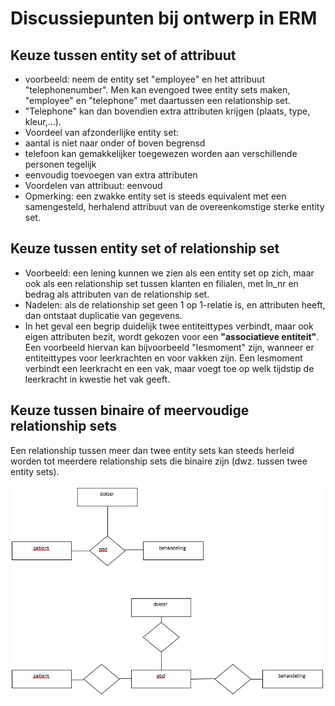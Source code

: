 # Discussiepunten bij ontwerp in ERM

## Keuze tussen entity set of attribuut

* voorbeeld: neem de entity set "employee" en het attribuut "telephonenumber". Men kan evengoed twee entity sets maken, "employee" en "telephone" met daartussen een relationship set.
* "Telephone" kan dan bovendien extra attributen krijgen \(plaats, type, kleur,...\).
* Voordeel van afzonderlijke entity set:
* aantal is niet naar onder of boven begrensd
* telefoon kan gemakkelijker toegewezen worden aan verschillende personen tegelijk
* eenvoudig toevoegen van extra attributen
* Voordelen van attribuut: eenvoud
* Opmerking: een zwakke entity set is steeds equivalent met een samengesteld, herhalend attribuut van de overeenkomstige sterke entity set.

## Keuze tussen entity set of relationship set

* Voorbeeld: een lening kunnen we zien als een entity set op zich, maar ook als een relationship set tussen klanten en filialen, met ln\_nr en bedrag als attributen van de relationship set.
* Nadelen: als de relationship set geen 1 op 1-relatie is, en attributen heeft, dan ontstaat duplicatie van gegevens.
* In het geval een begrip duidelijk twee entiteittypes verbindt, maar ook eigen attributen bezit, wordt gekozen voor een **"associatieve entiteit"**. Een voorbeeld hiervan kan bijvoorbeeld "lesmoment" zijn, wanneer er entiteittypes voor leerkrachten en voor vakken zijn. Een lesmoment verbindt een leerkracht en een vak, maar voegt toe op welk tijdstip de leerkracht in kwestie het vak geeft.

## Keuze tussen binaire of meervoudige relationship sets

Een relationship tussen meer dan twee entity sets kan steeds herleid worden tot meerdere relationship sets die binaire zijn \(dwz. tussen twee entity sets\).

![](../../../.gitbook/assets/image%20%288%29.png)

